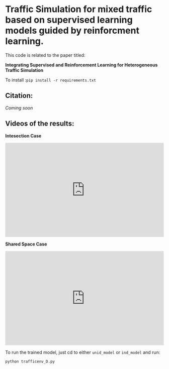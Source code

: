




# Traffic Simulation for mixed traffic based on supervised learning models guided by reinforcment learning.

This code is related to the paper titled: 

**Integrating Supervised and Reinforcement Learning for Heterogeneous Traffic Simulation**


To install :`pip install -r requirements.txt`

## Citation:

*Coming soon*


## Videos of the results:

**Intesection Case**
<iframe src='https://drive.google.com/file/d/1KGM0F6rGjU-5SCRQjaKTfU5qXyulnXed/view?usp=drivesdk' frameborder="0" width="100%" height="300"></iframe>



**Shared Space Case**
<iframe src='https://drive.google.com/file/d/1c1v-hG0oguRjn16_-UO2kHmjM_JdgUIm/view?usp=drivesdk' frameborder="0" width="100%" height="300"></iframe>

To run the trained model, just cd to either `unid_model` or `ind_model` and run:

`python trafficenv_D.py`





